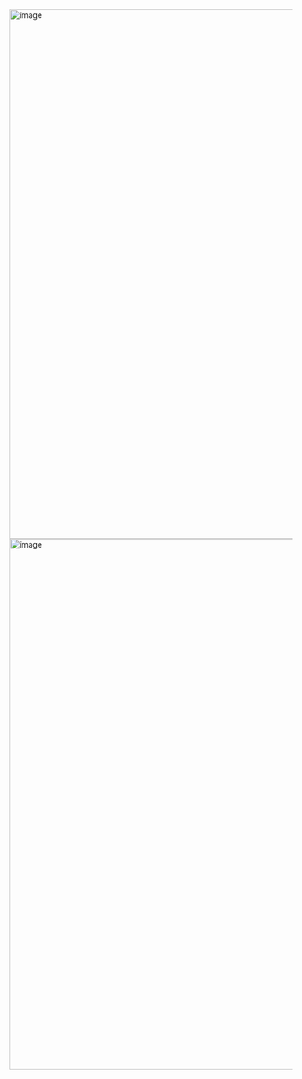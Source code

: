 <img width="1917" height="942" alt="image" src="https://github.com/user-attachments/assets/9fc5aded-9073-4b0d-9508-b5753c2139b8" />


<img width="1912" height="945" alt="image" src="https://github.com/user-attachments/assets/07c2571e-9fef-4fae-a3fa-f8415b14cc94" />
